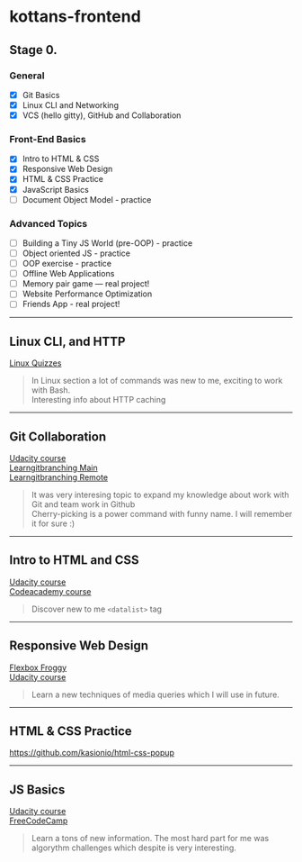 # kottans-frontend
## Stage 0.

### General
- [X] Git Basics
- [X] Linux CLI and Networking
- [X] VCS (hello gitty), GitHub and Collaboration

### Front-End Basics
- [X] Intro to HTML & CSS
- [X] Responsive Web Design
- [X] HTML & CSS Practice
- [X] JavaScript Basics
- [ ] Document Object Model - practice

### Advanced Topics
- [ ] Building a Tiny JS World (pre-OOP) - practice
- [ ] Object oriented JS - practice
- [ ] OOP exercise - practice
- [ ] Offline Web Applications
- [ ] Memory pair game — real project!
- [ ] Website Performance Optimization
- [ ] Friends App - real project!

---

## Linux CLI, and HTTP 
[Linux Quizzes](task_linux_cli/Linux_quiz.png)
> In Linux section a lot of commands was new to me, exciting to work with Bash. \
> Interesting info about HTTP caching
---

## Git Collaboration
[Udacity course](task_git_collaboration/GitHub_Collaboration.jpg) \
[Learngitbranching Main](task_git_collaboration/learngitbranching_main.jpg) \
[Learngitbranching Remote](task_git_collaboration/learngitbranching_remote.jpg) 
> It was very interesing topic to expand my knowledge about work with Git and team work in Github \
> Cherry-picking is a power command with funny name. I will remember it for sure :)
---

## Intro to HTML and CSS
[Udacity course](task_html_css_intro/Intro_html_css_Udacity.png) \
[Codeacademy course](task_html_css_intro/HTML_Codeacademy.jpg) 
> Discover new to me `<datalist>` tag
---

## Responsive Web Design
[Flexbox Froggy](task_responsive_web_design/Flexbox_froggy.jpg) \
[Udacity course](task_responsive_web_design/Udacity_course.jpg) 
> Learn a new techniques of media queries which I will use in future.
---

## HTML & CSS Practice
https://github.com/kasionio/html-css-popup

---
## JS Basics
[Udacity course](task_js_basics/Udacity_course.jpg) \
[FreeCodeCamp](task_js_basics/freecodecamp_JS.png) 
> Learn a tons of new information. The most hard part for me was algorythm challenges which despite is very interesting. 

